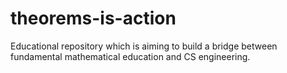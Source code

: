 # theorems-is-action
Educational repository which is aiming to build a bridge between fundamental mathematical education and CS engineering.
